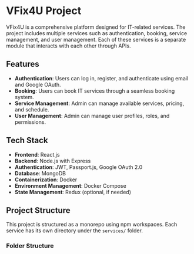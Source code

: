 # VFix4U Project

VFix4U is a comprehensive platform designed for IT-related services. The project includes multiple services such as authentication, booking, service management, and user management. Each of these services is a separate module that interacts with each other through APIs.

## Features

- **Authentication**: Users can log in, register, and authenticate using email and Google OAuth.
- **Booking**: Users can book IT services through a seamless booking system.
- **Service Management**: Admin can manage available services, pricing, and schedule.
- **User Management**: Admin can manage user profiles, roles, and permissions.

## Tech Stack

- **Frontend**: React.js
- **Backend**: Node.js with Express
- **Authentication**: JWT, Passport.js, Google OAuth 2.0
- **Database**: MongoDB
- **Containerization**: Docker
- **Environment Management**: Docker Compose
- **State Management**: Redux (optional, if needed)

## Project Structure

This project is structured as a monorepo using npm workspaces. Each service has its own directory under the `services/` folder.

### Folder Structure

